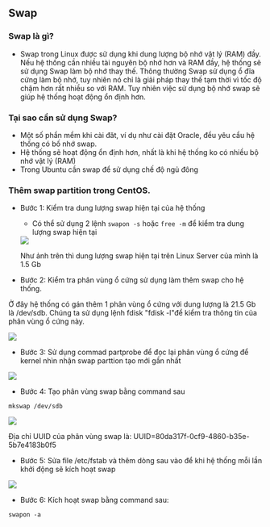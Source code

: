 ## Swap

### Swap là gì?

- Swap trong Linux được sử dụng khi dung lượng bộ nhớ vật lý (RAM) đầy. Nếu hệ thống cần nhiều tài nguyên bộ nhớ hơn và RAM đầy, hệ thống sẽ sử dụng Swap làm bộ nhớ thay thế. Thông thường Swap sử dụng ổ đĩa cứng làm bộ nhớ, tuy nhiên nó chỉ là giải pháp thay thế tạm thời vì tốc độ chậm hơn rất nhiều so với RAM. Tuy nhiên việc sử dụng bộ nhớ swap sẽ giúp hệ thống hoạt động ổn định hơn.

### Tại sao cần sử dụng Swap?
- Một số phần mềm khi cài đăt, ví dụ như cài đặt Oracle, đều yêu cầu hệ thống có bố nhớ swap.
- Hệ thống sẽ hoạt động ổn định hơn, nhất là khi hệ thống ko có nhiều bộ nhớ vật lý (RAM)
- Trong Ubuntu cần swap để sử dụng chế độ ngủ đông
### Thêm swap partition trong CentOS.
- Bước 1: Kiểm tra dung lượng swap hiện tại của hệ thống
    - Có thể sử dụng 2 lệnh `swapon -s` hoặc `free -m` để kiểm tra dung lượng swap hiện tại

    <img src="https://imgur.com/sCqsBeN.jpg">

    Như ảnh trên thì dung lượng swap hiện tại trên Linux Server của mình là 1.5 Gb

- Bước 2: Kiểm tra phân vùng ổ cứng sử dụng làm thêm swap cho hệ thống.

Ở đây hệ thống có gán thêm 1 phân vùng ổ cứng với dung lượng là 21.5 Gb là /dev/sdb. Chúng ta sử dụng lệnh fdisk "fdisk -l"để kiểm tra thông tin của phân vùng ổ cứng này.

<img src="https://imgur.com/ChxeeOg.jpg">

- Bước 3: Sử dụng commad partprobe để đọc lại phân vùng ổ cứng để kernel nhìn nhận swap parttion tạo mới gần nhất

<img src="https://imgur.com/XC0hUxx.jpg">

-  Bước 4: Tạo phân vùng swap bằng command sau

`mkswap /dev/sdb`

<img src="https://imgur.com/DW4TZsC.jpg">

Địa chỉ UUID của phân vùng swap là: UUID=80da317f-0cf9-4860-b35e-5b7e4183b0f5

- Bước 5: Sửa file /etc/fstab và thêm dòng sau vào để khi hệ thống mỗi lần khởi động sẽ kích hoạt swap

<img src="https://imgur.com/OhXXQRS.jpg">

- Bước 6: Kích hoạt swap bằng command sau:

`swapon -a`